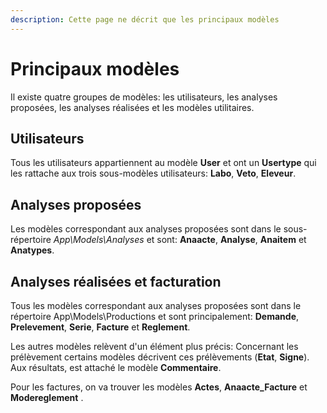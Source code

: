 ```yaml
---
description: Cette page ne décrit que les principaux modèles
---
```


# Principaux modèles

Il existe quatre groupes de modèles: les utilisateurs, les analyses proposées, les analyses réalisées et les modèles utilitaires.

## **Utilisateurs**

Tous les utilisateurs appartiennent au modèle **User** et ont un **Usertype** qui les rattache aux trois sous-modèles utilisateurs: **Labo**, **Veto**, **Eleveur**. 

## Analyses proposées

Les modèles correspondant aux analyses proposées sont dans le sous-répertoire _App\Models\Analyses_ et sont: **Anaacte**, **Analyse**, **Anaitem** et **Anatypes**. 

## Analyses réalisées et facturation

Tous les modèles correspondant aux analyses proposées sont dans le répertoire App\Models\Productions et sont principalement: **Demande**, **Prelevement**, **Serie**, **Facture** et **Reglement**. 

Les autres modèles relèvent d'un élément plus précis: Concernant les prélèvement certains modèles décrivent ces prélèvements \(**Etat**, **Signe**\). Aux résultats, est attaché le modèle **Commentaire**. 

Pour les factures, on va trouver les modèles **Actes**, **Anaacte\_Facture** et **Modereglement** .

